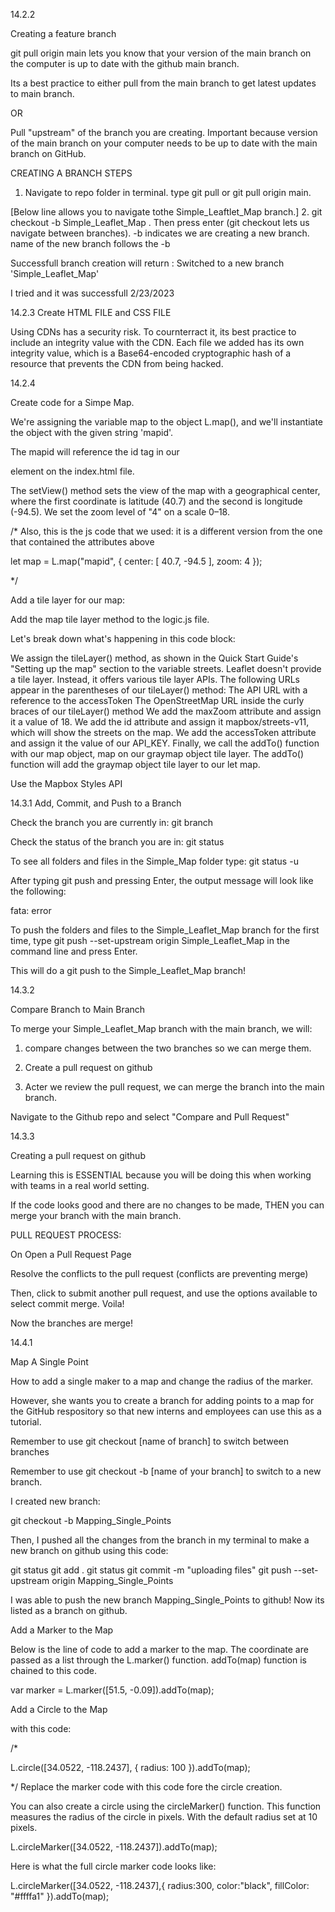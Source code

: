 14.2.2

Creating a feature branch

git pull origin main lets you know that your version of the main branch on the computer is up to date with the github main branch.

Its a best practice to either pull from the main branch to get latest updates to main branch.

OR

Pull "upstream" of the branch you are creating. Important because version of the main branch on your computer needs to be up to date with the main branch on GitHub.


CREATING A BRANCH STEPS

1. Navigate to repo folder in terminal. type git pull or git pull origin main.

[Below line allows you to navigate tothe Simple_Leaftlet_Map branch.]
2. git checkout -b Simple_Leaflet_Map   .  Then press enter   (git checkout lets us navigate between branches).   -b indicates we are creating a new branch.
                                                name of the new branch follows the -b

Successfull branch creation will return :    Switched to a new branch 'Simple_Leaflet_Map'

I tried and it was successfull 2/23/2023


14.2.3 Create HTML FILE and CSS FILE

Using CDNs has a security risk. To cournterract it, its best practice to include an integrity value with the CDN.
Each file we added has its own integrity value, which is a Base64-encoded cryptographic hash of a resource that prevents the CDN from being hacked.



14.2.4

Create code for a Simpe Map.

We're assigning the variable map to the object L.map(), and we'll instantiate the object with the given string 'mapid'.

The mapid will reference the id tag in our <div> element on the index.html file.

The setView() method sets the view of the map with a geographical center, where the first coordinate is latitude (40.7) and the second is longitude (-94.5). We set the zoom level of "4" on a scale 0–18.



/*
Also, this is the js code that we used: it is a different version from the one that contained the attributes above

let map = L.map("mapid", {
    center: [
      40.7, -94.5
    ],
    zoom: 4
  });



*/


Add a tile layer for our map:

Add the map tile layer method to the logic.js file.

Let's break down what's happening in this code block:

We assign the tileLayer() method, as shown in the Quick Start Guide's "Setting up the map" section to the variable streets. Leaflet doesn't provide a tile layer. Instead, it offers various tile layer APIs.
The following URLs appear in the parentheses of our tileLayer() method:
The API URL with a reference to the accessToken
The OpenStreetMap URL inside the curly braces of our tileLayer() method
We add the maxZoom attribute and assign it a value of 18.
We add the id attribute and assign it mapbox/streets-v11, which will show the streets on the map.
We add the accessToken attribute and assign it the value of our API_KEY.
Finally, we call the addTo() function with our map object, map on our graymap object tile layer. The addTo() function will add the graymap object tile layer to our let map.


Use the Mapbox Styles API

14.3.1 Add, Commit, and Push to a Branch

Check the branch you are currently in:
git branch

Check the status of the branch you are in:
git status


To see all folders and files in the Simple_Map folder type:
git status -u


After typing git push and pressing Enter, the output message will look like the following:

fata: error

To push the folders and files to the Simple_Leaflet_Map branch for the first time, type git push --set-upstream origin Simple_Leaflet_Map in the command line and press Enter.

This will do a git push to the Simple_Leaflet_Map branch!



14.3.2

Compare Branch to Main Branch

To merge your Simple_Leaflet_Map branch with the main branch, we will:

1. compare changes between the two branches so we can merge them.

2. Create a pull request on github

3. Acter we review the pull request, we can merge the branch into the main branch.

Navigate to the Github repo and select "Compare and Pull Request"

14.3.3

Creating a pull request on github

Learning this is ESSENTIAL because you will be doing this when working with teams in a real world setting.

If the code looks good and there are no changes to be made, THEN you can merge your branch with the main branch.


PULL REQUEST PROCESS:

On Open a Pull Request Page

Resolve the conflicts to the pull request (conflicts are preventing merge)

Then, click to submit another pull request, and use the options available to select commit merge. Voila!


Now the branches are merge!


14.4.1

Map A Single Point

How to add a single maker to a map and change the radius of the marker.

However, she wants you to create a branch for adding points to a map for the GitHub respository so that new interns and employees can use this as a tutorial.


Remember to use git checkout [name of branch] to switch between branches

Remember to use git checkout -b [name of your branch] to switch to a new branch.


I created new branch:

git checkout -b Mapping_Single_Points

Then, I pushed all the changes from the branch in my terminal to make a new branch on github using this code:

git status
git add .
git status
git commit -m "uploading files"
git push --set-upstream origin Mapping_Single_Points

I was able to push the new branch Mapping_Single_Points to github! Now its listed as a branch on github.

Add a Marker to the Map

Below is the line of code to add a marker to the map. The coordinate are passed as a list through the L.marker() function. addTo(map) function is chained to this code.

var marker = L.marker([51.5, -0.09]).addTo(map);


Add a Circle to the Map

with this code:

/*

L.circle([34.0522, -118.2437], {
   radius: 100
}).addTo(map);

*/
Replace the marker code with this code fore the circle creation.


You can also create a circle using the circleMarker() function. This function measures the radius of the circle in pixels.
With the default radius set at 10 pixels.

 L.circleMarker([34.0522, -118.2437]).addTo(map);


Here is what the full circle marker code looks like: 

L.circleMarker([34.0522, -118.2437],{
  radius:300,
  color:"black",
  fillColor: "#ffffa1"
}).addTo(map);





